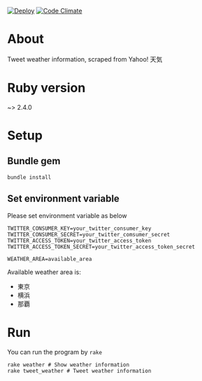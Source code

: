 [![Deploy](https://www.herokucdn.com/deploy/button.svg)](https://heroku.com/deploy)
[![Code Climate](https://codeclimate.com/github/gouf/tweet_weather_bot/badges/gpa.svg)](https://codeclimate.com/github/gouf/tweet_weather_bot)

# About

Tweet weather information, scraped from Yahoo! 天気

# Ruby version

~> 2.4.0

# Setup

## Bundle gem

```
bundle install
```

## Set environment variable

Please set environment variable as below

```
TWITTER_CONSUMER_KEY=your_twitter_consumer_key
TWITTER_CONSUMER_SECRET=your_twitter_comsumer_secret
TWITTER_ACCESS_TOKEN=your_twitter_access_token
TWITTER_ACCESS_TOKEN_SECRET=your_twitter_access_token_secret

WEATHER_AREA=available_area
```

Available weather area is:

* 東京
* 横浜
* 那覇

# Run

You can run the program by `rake`

```
rake weather # Show weather information
rake tweet_weather # Tweet weather information
```
